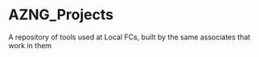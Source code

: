 # AZNG_Projects
A repository of tools used at Local FCs, built by the same associates that work in them
